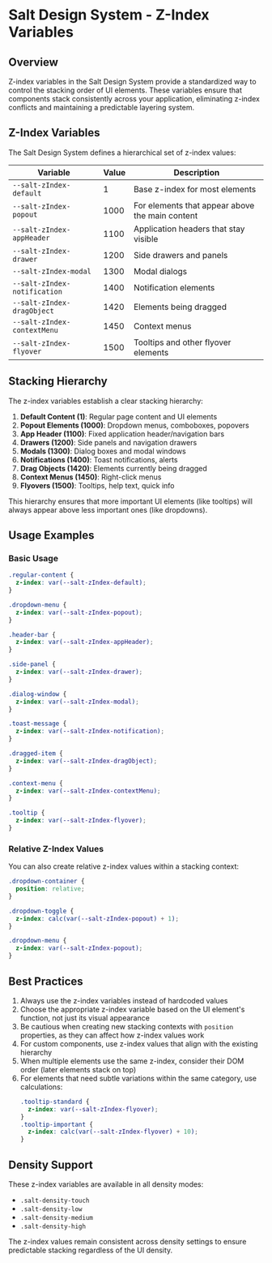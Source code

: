 # Salt Design System - Z-Index Variables

## Overview

Z-index variables in the Salt Design System provide a standardized way to control the stacking order of UI elements. These variables ensure that components stack consistently across your application, eliminating z-index conflicts and maintaining a predictable layering system.

## Z-Index Variables

The Salt Design System defines a hierarchical set of z-index values:

| Variable | Value | Description |
|----------|-------|-------------|
| `--salt-zIndex-default` | 1 | Base z-index for most elements |
| `--salt-zIndex-popout` | 1000 | For elements that appear above the main content |
| `--salt-zIndex-appHeader` | 1100 | Application headers that stay visible |
| `--salt-zIndex-drawer` | 1200 | Side drawers and panels |
| `--salt-zIndex-modal` | 1300 | Modal dialogs |
| `--salt-zIndex-notification` | 1400 | Notification elements |
| `--salt-zIndex-dragObject` | 1420 | Elements being dragged |
| `--salt-zIndex-contextMenu` | 1450 | Context menus |
| `--salt-zIndex-flyover` | 1500 | Tooltips and other flyover elements |

## Stacking Hierarchy

The z-index variables establish a clear stacking hierarchy:

1. **Default Content (1)**: Regular page content and UI elements
2. **Popout Elements (1000)**: Dropdown menus, comboboxes, popovers
3. **App Header (1100)**: Fixed application header/navigation bars
4. **Drawers (1200)**: Side panels and navigation drawers
5. **Modals (1300)**: Dialog boxes and modal windows
6. **Notifications (1400)**: Toast notifications, alerts
7. **Drag Objects (1420)**: Elements currently being dragged
8. **Context Menus (1450)**: Right-click menus
9. **Flyovers (1500)**: Tooltips, help text, quick info

This hierarchy ensures that more important UI elements (like tooltips) will always appear above less important ones (like dropdowns).

## Usage Examples

### Basic Usage

```css
.regular-content {
  z-index: var(--salt-zIndex-default);
}

.dropdown-menu {
  z-index: var(--salt-zIndex-popout);
}

.header-bar {
  z-index: var(--salt-zIndex-appHeader);
}

.side-panel {
  z-index: var(--salt-zIndex-drawer);
}

.dialog-window {
  z-index: var(--salt-zIndex-modal);
}

.toast-message {
  z-index: var(--salt-zIndex-notification);
}

.dragged-item {
  z-index: var(--salt-zIndex-dragObject);
}

.context-menu {
  z-index: var(--salt-zIndex-contextMenu);
}

.tooltip {
  z-index: var(--salt-zIndex-flyover);
}
```

### Relative Z-Index Values

You can also create relative z-index values within a stacking context:

```css
.dropdown-container {
  position: relative;
}

.dropdown-toggle {
  z-index: calc(var(--salt-zIndex-popout) + 1);
}

.dropdown-menu {
  z-index: var(--salt-zIndex-popout);
}
```

## Best Practices

1. Always use the z-index variables instead of hardcoded values
2. Choose the appropriate z-index variable based on the UI element's function, not just its visual appearance
3. Be cautious when creating new stacking contexts with `position` properties, as they can affect how z-index values work
4. For custom components, use z-index values that align with the existing hierarchy
5. When multiple elements use the same z-index, consider their DOM order (later elements stack on top)
6. For elements that need subtle variations within the same category, use calculations:
   ```css
   .tooltip-standard {
     z-index: var(--salt-zIndex-flyover);
   }
   .tooltip-important {
     z-index: calc(var(--salt-zIndex-flyover) + 10);
   }
   ```

## Density Support

These z-index variables are available in all density modes:
- `.salt-density-touch`
- `.salt-density-low`
- `.salt-density-medium`
- `.salt-density-high`

The z-index values remain consistent across density settings to ensure predictable stacking regardless of the UI density. 